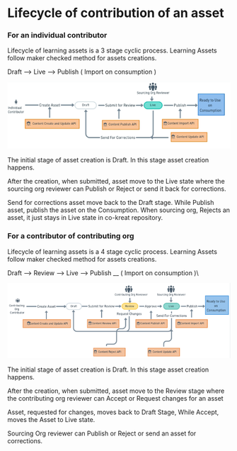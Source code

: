 # Lifecycle of contribution of an asset

### For an individual contributor <a href="#reference-cokreat-web-application" id="reference-cokreat-web-application"></a>

Lifecycle of learning assets is a 3 stage cyclic process. Learning Assets follow maker checked method for assets creations.&#x20;

Draft  --> Live --> Publish ( Import on consumption )

![](../../../../.gitbook/assets/individual.png)

The initial stage of asset creation is Draft. In this stage asset creation happens.&#x20;

After the creation, when submitted, asset move to the Live state where the sourcing org reviewer can Publish or Reject or send it back for corrections.

Send for corrections asset move back to the Draft stage. While Publish asset, publish the asset on the Consumption. When sourcing org, Rejects an asset, it just stays in Live state in co-kreat repository.



### For a contributor of contributing org  <a href="#reference-cokreat-web-application" id="reference-cokreat-web-application"></a>

Lifecycle of learning assets is a 4 stage cyclic process. Learning Assets follow maker checked method for assets creations.&#x20;

Draft --> Review --> Live  --> Publish __ ( Import on consumption )\


![](../../../../.gitbook/assets/lifecycle-contributor-.png)

The initial stage of asset creation is Draft. In this stage asset creation happens.&#x20;

After the creation, when submitted, asset move to the Review stage where the contributing org reviewer can Accept or Request changes for an asset

Asset, requested for changes, moves back to Draft Stage, While Accept, moves the Asset to Live state.&#x20;

Sourcing Org reviewer can Publish or Reject or send an asset for corrections.
